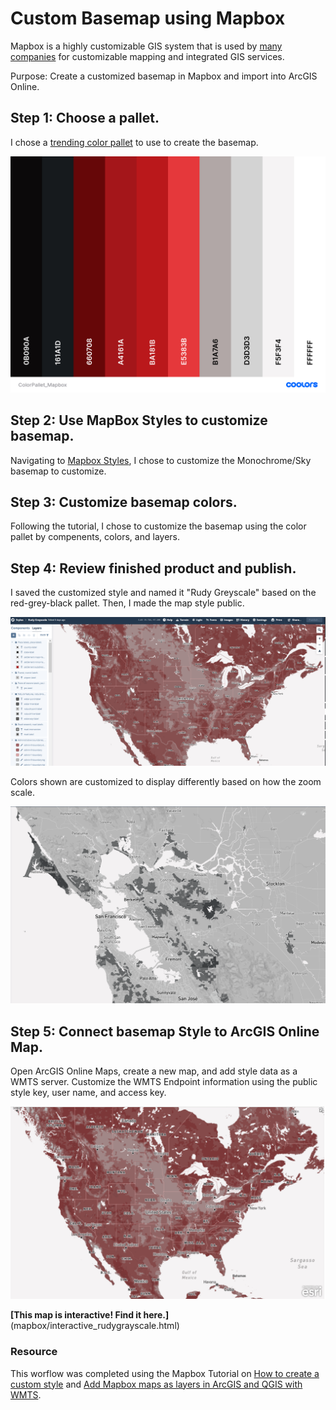 # Custom Basemap using Mapbox

Mapbox is a highly customizable GIS system that is used by <a href="https://www.mapbox.com/showcase">many companies</a> for customizable mapping and integrated GIS services.

Purpose: Create a customized basemap in Mapbox and import into ArcGIS Online.

## Step 1: Choose a pallet.

I chose a <a href="https://coolors.co/palettes/trending">trending color pallet</a> to use to create the basemap.

<img src="/mapbox/ColorPallet_Mapbox.png" />

## Step 2: Use MapBox Styles to customize basemap.

Navigating to <a href="https://studio.mapbox.com/styles">Mapbox Styles</a>, I chose to customize the Monochrome/Sky basemap to customize.

## Step 3: Customize basemap colors.

Following the tutorial, I chose to customize the basemap using the color pallet by compenents, colors, and layers.

## Step 4: Review finished product and publish.

I saved the customized style and named it "Rudy Greyscale" based on the red-grey-black pallet. Then, I made the map style public.

<img src="/mapbox/Image_RudyGrayscaleUSA.PNG" />

Colors shown are customized to display differently based on how the zoom scale.

<img src="/mapbox/Image_RudyGrayscaleSFO.PNG"/>

## Step 5: Connect basemap Style to ArcGIS Online Map.

Open ArcGIS Online Maps, create a new map, and add style data as a WMTS server. Customize the WMTS Endpoint information using the public style key, user name, and access key.

<img src="/mapbox/Image_RudyGrayscaleEsri.PNG" />

**[This map is interactive! Find it here.]**(mapbox/interactive_rudygrayscale.html)


### Resource

This worflow was completed using the Mapbox Tutorial on <a href="https://docs.mapbox.com/help/tutorials/create-a-custom-style/">How to create a custom style</a> and <a href="https://docs.mapbox.com/help/tutorials/mapbox-arcgis-qgis/">Add Mapbox maps as layers in ArcGIS and QGIS with WMTS</a>.
